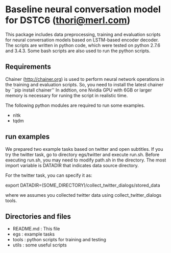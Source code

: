 # Baseline neural conversation model for DSTC6 (thori@merl.com)

This package includes data preprocessing, training and evaluation scripts
for neural conversation models based on LSTM-based encoder decoder.
The scripts are written in python code, which were tested on python 2.7.6 and 3.4.3.
Some bash scripts are also used to run the python scripts.

## Requirements
Chainer (http://chainer.org) is used to perform neural network operations 
in the training and evaluation scripts.
So, you need to install the latest chainer by ``pip install chainer''
In addtion, one Nvidia GPU with 6GB or larger memory is necessary for runing 
the script in realistic time.

The following python modules are required to run some examples.

- nltk
- tqdm

## run examples
We prepared two example tasks based on twitter and open subtitles.
If you try the twitter task, go to directory egs/twitter and execute run.sh.
Before executing run.sh, you may need to modify path.sh in the directory.
The most import variable is DATADIR that indicates data source directory.

For the twitter task, you can specify it as:

export DATADIR=(SOME_DIRECTORY)/collect_twitter_dialogs/stored_data

where we assumes you collected twitter data using collect_twitter_dialogs
tools.

## Directories and files
- README.md : This file
- egs : example tasks
- tools : python scripts for training and testing
- utils : some useful scripts

